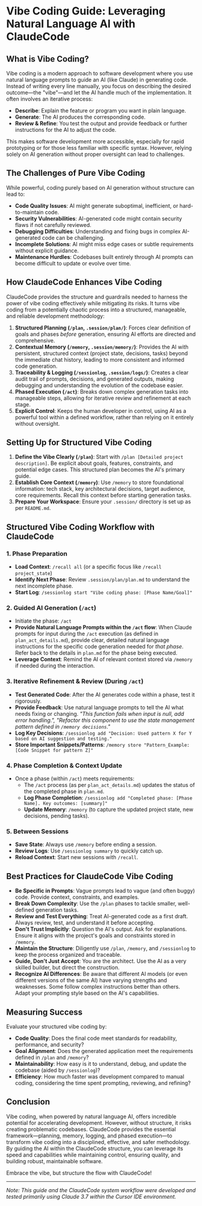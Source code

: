 # Vibe Coding Guide: Leveraging Natural Language AI with ClaudeCode

## What is Vibe Coding?

Vibe coding is a modern approach to software development where you use natural language prompts to guide an AI (like Claude) in generating code. Instead of writing every line manually, you focus on describing the desired outcome—the "vibe"—and let the AI handle much of the implementation. It often involves an iterative process:

- **Describe**: Explain the feature or program you want in plain language.
- **Generate**: The AI produces the corresponding code.
- **Review & Refine**: You test the output and provide feedback or further instructions for the AI to adjust the code.

This makes software development more accessible, especially for rapid prototyping or for those less familiar with specific syntax. However, relying solely on AI generation without proper oversight can lead to challenges.

## The Challenges of Pure Vibe Coding

While powerful, coding purely based on AI generation without structure can lead to:

- **Code Quality Issues**: AI might generate suboptimal, inefficient, or hard-to-maintain code.
- **Security Vulnerabilities**: AI-generated code might contain security flaws if not carefully reviewed.
- **Debugging Difficulties**: Understanding and fixing bugs in complex AI-generated code can be challenging.
- **Incomplete Solutions**: AI might miss edge cases or subtle requirements without explicit guidance.
- **Maintenance Hurdles**: Codebases built entirely through AI prompts can become difficult to update or evolve over time.

## How ClaudeCode Enhances Vibe Coding

ClaudeCode provides the structure and guardrails needed to harness the power of vibe coding effectively while mitigating its risks. It turns vibe coding from a potentially chaotic process into a structured, manageable, and reliable development methodology:

1.  **Structured Planning (`/plan`, `.session/plan/`)**: Forces clear definition of goals and phases *before* generation, ensuring AI efforts are directed and comprehensive.
2.  **Contextual Memory (`/memory`, `.session/memory/`)**: Provides the AI with persistent, structured context (project state, decisions, tasks) beyond the immediate chat history, leading to more consistent and informed code generation.
3.  **Traceability & Logging (`/sessionlog`, `.session/logs/`)**: Creates a clear audit trail of prompts, decisions, and generated outputs, making debugging and understanding the evolution of the codebase easier.
4.  **Phased Execution (`/act`)**: Breaks down complex generation tasks into manageable steps, allowing for iterative review and refinement at each stage.
5.  **Explicit Control**: Keeps the human developer in control, using AI as a powerful tool within a defined workflow, rather than relying on it entirely without oversight.

## Setting Up for Structured Vibe Coding

1.  **Define the Vibe Clearly (`/plan`)**: Start with `/plan [Detailed project description]`. Be explicit about goals, features, constraints, and potential edge cases. This structured plan becomes the AI's primary guide.
2.  **Establish Core Context (`/memory`)**: Use `/memory` to store foundational information: tech stack, key architectural decisions, target audience, core requirements. Recall this context before starting generation tasks.
3.  **Prepare Your Workspace**: Ensure your `.session/` directory is set up as per `README.md`.

## Structured Vibe Coding Workflow with ClaudeCode

### 1. Phase Preparation

- **Load Context**: `/recall all` (or a specific focus like `/recall project_state`)
- **Identify Next Phase**: Review `.session/plan/plan.md` to understand the next incomplete phase.
- **Start Log**: `/sessionlog start "Vibe coding phase: [Phase Name/Goal]"`

### 2. Guided AI Generation (`/act`)

- Initiate the phase: `/act`
- **Provide Natural Language Prompts within the `/act` flow**: When Claude prompts for input during the `/act` execution (as defined in `plan_act_details.md`), provide clear, detailed natural language instructions for the specific code generation needed for *that phase*. Refer back to the details in `plan.md` for the phase being executed.
- **Leverage Context**: Remind the AI of relevant context stored via `/memory` if needed during the interaction.

### 3. Iterative Refinement & Review (During `/act`)

- **Test Generated Code**: After the AI generates code within a phase, test it rigorously.
- **Provide Feedback**: Use natural language prompts to tell the AI what needs fixing or changing. *"This function fails when input is null, add error handling.", "Refactor this component to use the state management pattern defined in `/memory decisions`."*
- **Log Key Decisions**: `/sessionlog add "Decision: Used pattern X for Y based on AI suggestion and testing."`
- **Store Important Snippets/Patterns**: `/memory store "Pattern_Example: [Code Snippet for pattern Z]"`

### 4. Phase Completion & Context Update

- Once a phase (within `/act`) meets requirements:
    - The `/act` process (as per `plan_act_details.md`) updates the status of the completed phase in `plan.md`.
    - **Log Phase Completion**: `/sessionlog add "Completed phase: [Phase Name]. Key outcomes: [summary]"`
    - **Update Memory**: `/memory` (to capture the updated project state, new decisions, pending tasks).

### 5. Between Sessions

- **Save State**: Always use `/memory` before ending a session.
- **Review Logs**: Use `/sessionlog summary` to quickly catch up.
- **Reload Context**: Start new sessions with `/recall`.

## Best Practices for ClaudeCode Vibe Coding

- **Be Specific in Prompts**: Vague prompts lead to vague (and often buggy) code. Provide context, constraints, and examples.
- **Break Down Complexity**: Use the `/plan` phases to tackle smaller, well-defined generation tasks.
- **Review and Test Everything**: Treat AI-generated code as a first draft. Always review, test, and understand it before accepting.
- **Don't Trust Implicitly**: Question the AI's output. Ask for explanations. Ensure it aligns with the project's goals and constraints stored in `/memory`.
- **Maintain the Structure**: Diligently use `/plan`, `/memory`, and `/sessionlog` to keep the process organized and traceable.
- **Guide, Don't Just Accept**: You are the architect. Use the AI as a very skilled builder, but direct the construction.
- **Recognize AI Differences**: Be aware that different AI models (or even different versions of the same AI) have varying strengths and weaknesses. Some follow complex instructions better than others. Adapt your prompting style based on the AI's capabilities.

## Measuring Success

Evaluate your structured vibe coding by:

- **Code Quality**: Does the final code meet standards for readability, performance, and security?
- **Goal Alignment**: Does the generated application meet the requirements defined in `/plan` and `/memory`?
- **Maintainability**: How easy is it to understand, debug, and update the codebase (aided by `/sessionlog`)?
- **Efficiency**: How much faster was development compared to manual coding, considering the time spent prompting, reviewing, and refining?

## Conclusion

Vibe coding, when powered by natural language AI, offers incredible potential for accelerating development. However, without structure, it risks creating problematic codebases. ClaudeCode provides the essential framework—planning, memory, logging, and phased execution—to transform vibe coding into a disciplined, effective, and safer methodology. By guiding the AI within the ClaudeCode structure, you can leverage its speed and capabilities while maintaining control, ensuring quality, and building robust, maintainable software.

Embrace the vibe, but structure the flow with ClaudeCode!

---
*Note: This guide and the ClaudeCode system workflow were developed and tested primarily using Claude 3.7 within the Cursor IDE environment.*